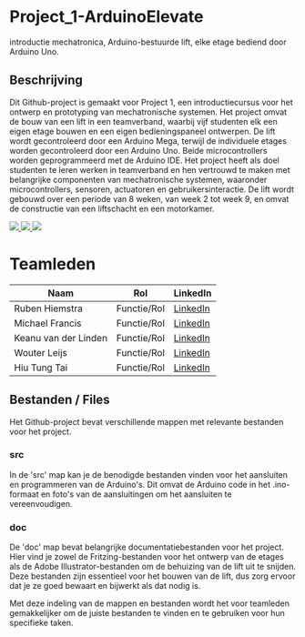 <link rel="stylesheet" href="markdown_style.css">

# Project_1-ArduinoElevate

introductie mechatronica, Arduino-bestuurde lift, elke etage bediend door Arduino Uno.

## Beschrijving

Dit Github-project is gemaakt voor Project 1, een introductiecursus voor het ontwerp en prototyping van mechatronische systemen. Het project omvat de bouw van een lift in een teamverband, waarbij vijf studenten elk een eigen etage bouwen en een eigen bedieningspaneel ontwerpen. De lift wordt gecontroleerd door een Arduino Mega, terwijl de individuele etages worden gecontroleerd door een Arduino Uno. Beide microcontrollers worden geprogrammeerd met de Arduino IDE. Het project heeft als doel studenten te leren werken in teamverband en hen vertrouwd te maken met belangrijke componenten van mechatronische systemen, waaronder microcontrollers, sensoren, actuatoren en gebruikersinteractie. De lift wordt gebouwd over een periode van 8 weken, van week 2 tot week 9, en omvat de constructie van een liftschacht en een motorkamer.

<a href="https://youtu.be/g_EcDPiYx5Y" target="_blank"  rel="noopener">
    <img src="https://img.youtube.com/vi/g_EcDPiYx5Y/0.jpg" width="%80" height="%80" />
</a>

<a href="https://youtu.be/SSYlpKRGl7E" target="_blank"  rel="noopener">
    <img src="https://img.youtube.com/vi/SSYlpKRGl7E/0.jpg"  width="%50" height="%80"  />
</a>

<a href="https://youtu.be/QfNJNJd3xvQ" target="_blank"  rel="noopener">
    <img src="https://img.youtube.com/vi/QfNJNJd3xvQ/0.jpg" width="%50" height="%80" />
</a>

# Teamleden

|      Naam             |       Rol           |    LinkedIn          |
|--------------------   |---------------------|----------------------|
| Ruben Hiemstra        | Functie/Rol         | [LinkedIn](https://www.linkedin.com/in/ruben-hiemstra-84b9b6127/)      |
| Michael Francis       | Functie/Rol         | [LinkedIn](url)      |
| Keanu van der Linden  | Functie/Rol         | [LinkedIn](url)      |
| Wouter Leijs          | Functie/Rol         | [LinkedIn](url)      |
| Hiu Tung Tai          | Functie/Rol         | [LinkedIn](url)      |



## Bestanden / Files 
Het Github-project bevat verschillende mappen met relevante bestanden voor het project.

### src
In de 'src' map kan je de benodigde bestanden vinden voor het aansluiten en programmeren van de Arduino's. Dit omvat de Arduino code in het .ino-formaat en foto's van de aansluitingen om het aansluiten te vereenvoudigen.

### doc 

De 'doc' map bevat belangrijke documentatiebestanden voor het project. Hier vind je zowel de Fritzing-bestanden voor het ontwerp van de etages als de Adobe Illustrator-bestanden om de behuizing van de lift uit te snijden. Deze bestanden zijn essentieel voor het bouwen van de lift, dus zorg ervoor dat je ze goed bewaart en bijwerkt als dat nodig is.

Met deze indeling van de mappen en bestanden wordt het voor teamleden gemakkelijker om de juiste bestanden te vinden en te gebruiken voor hun specifieke taken.





